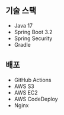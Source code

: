 ## 기술 스택

* Java 17
* Spring Boot 3.2
* Spring Security
* Gradle

## 배포
* GitHub Actions
* AWS S3
* AWS EC2
* AWS CodeDeploy
* Nginx